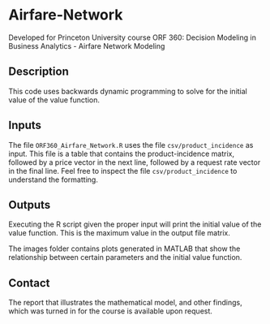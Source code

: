 # Airfare-Network
Developed for Princeton University course ORF 360: Decision Modeling in Business Analytics - Airfare Network Modeling

## Description
This code uses backwards dynamic programming to solve for the initial value of the value function.

## Inputs
The file `ORF360_Airfare_Network.R` uses the file `csv/product_incidence` as input. This file is a table that contains the product-incidence matrix, followed by a price vector in the next line, followed by a request rate vector in the final line. Feel free to inspect the file `csv/product_incidence` to understand the formatting.

## Outputs
Executing the R script given the proper input will print the initial value of the value function. This is the maximum value in the output file matrix.

The images folder contains plots generated in MATLAB that show the relationship between certain parameters and the initial value function.

## Contact
The report that illustrates the mathematical model, and other findings, which was turned in for the course is available upon request.
